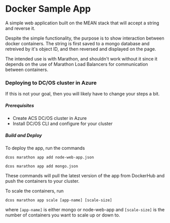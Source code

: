 # Docker Sample App

A simple web application built on the MEAN stack that will accept a string and reverse it.

Despite the simple functionality, the purpose is to show interaction between docker containers. 
The string is first saved to a mongo database and retreived by it's object ID, and then reversed 
and displayed on the page. 

The intended use is with Marathon, and shouldn't work without it since it depends on the use of 
Marathon Load Balancers for communication between containers. 

### Deploying to DC/OS cluster in Azure

If this is not your goal, then you will likely have to change your steps a bit.

##### Prerequisites 
* Create ACS DC/OS cluster in Azure
* Install DC/OS CLI and configure for your cluster

##### Build and Deploy

To deploy the app, run the commands 

```dcos marathon app add node-web-app.json```

```dcos marathon app add mongo.json```

These commands will pull the latest version of the app from DockerHub and push the containers to
your cluster. 

To scale the containers, run

```dcos marathon app scale [app-name] [scale-size]```

where `[app-name]` is either mongo or node-web-app and `[scale-size]` is the number of containers you
want to scale up or down to. 